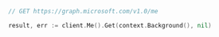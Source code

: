 <!-- markdownlint-disable MD041 -->

```go
// GET https://graph.microsoft.com/v1.0/me

result, err := client.Me().Get(context.Background(), nil)
```
